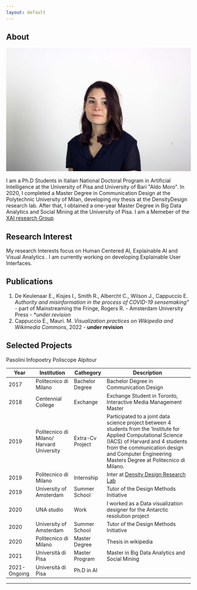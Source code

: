 ```yaml
---
layout: default
---
```


## About

<img class="profile-picture" src="foto_cv.jpeg">

I am a Ph.D Students in Italian National Doctoral Program in Artificial Intelligence at the University of Pisa and University of Bari "Aldo Moro".
In 2020, I completed a Master Degree in Communication Design at the Polytechnic University of Milan, developing my thesis at the DensityDesign research lab. After that, I obtained a one-year Master Degree in Big Data Analytics and Social Mining at the University of Pisa.
I am a Memeber of the [XAI research Group](https://xai-project.eu/)


## Research Interest

My research Interests focus on Human Centered AI, Explainable AI and Visual Analytics . 
I am currently working on developing Explainable User Interfaces.

## Publications

1. De Keulenaar E., Kisjes I., Smith R., Albercht C., Wilson J., Cappuccio E. *Authority and misinformation in the process of COVID-19 sensemaking"* - part of Mainstreaming the Fringe, Rogers R. - Amsterdam University Press - **under revision*
2. Cappuccio E., Mauri. M. *Visualization practices on Wikipedia and Wikimedia Commons*, 2022 - **under revision**

## Selected Projects
Pasolini
Infopoetry
Poliscope
Alpitour


Year | Institution | Cathegory | Description
-----|-------|--------|---------
2017 | Politecnico di Milano | Bachelor Degree | Bachelor Degree in Communication Design
2018 | Centennial College | Exchange | Exchange Student in Toronto, Interactive Media Management Master
2019 | Politecnico di Milano/ Harvard University| Extra-Cv Project  | Participated to a joint data science project between 4 students from the ’Institute for Applied Computational Science (IACS) of Harvard and 4 students from the communication design and Computer Engineering Masters Degree at Politecnico di Milano.
2019 | Politecnico di Milano | Internship | Inter at [Density Design Research Lab](https://densitydesign.org/)
2019 | University of Amsterdam| Summer School | Tutor of the Design Methods Initiative 
2020 | UNA studio | Work | I worked as a Data visualization designer for the Antarctic resolution project
2020 | University of Amsterdam| Summer School | Tutor of the Design Methods Initiative 
2020 | Politecnico di Milano| Master Degree | Thesis in wikipedia
2021 | Università di Pisa| Master Program | Master in Big Data Analytics and Social Mining
2021-Ongoing | Università di Pisa| Ph.D in AI|
---
